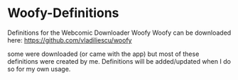 # Woofy-Definitions
Definitions for the Webcomic Downloader Woofy
Woofy can be downloaded here: https://github.com/vladiliescu/woofy

some were downloaded (or came with the app) but most of these definitions were created by me.
Definitions will be added/updated when I do so for my own usage. 
